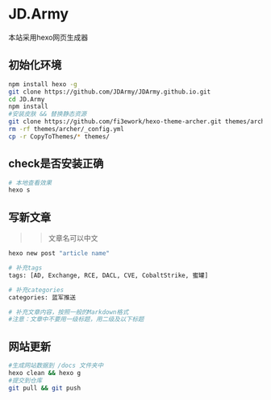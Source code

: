 # JD.Army
本站采用hexo网页生成器

## 初始化环境
```bash
npm install hexo -g
git clone https://github.com/JDArmy/JDArmy.github.io.git
cd JD.Army
npm install
#安装皮肤 && 替换静态资源
git clone https://github.com/fi3ework/hexo-theme-archer.git themes/archer --depth=1
rm -rf themes/archer/_config.yml
cp -r CopyToThemes/* themes/
```
## check是否安装正确
```bash
# 本地查看效果
hexo s
```
## 写新文章
>> 文章名可以中文
```bash
hexo new post "article name"

# 补充tags
tags: [AD, Exchange, RCE, DACL, CVE, CobaltStrike, 蜜罐]

# 补充categories
categories: 蓝军推送

# 补充文章内容，按照一般的Markdown格式
#注意：文章中不要用一级标题，用二级及以下标题

```
## 网站更新
```bash
#生成网站数据到 /docs 文件夹中
hexo clean && hexo g
#提交到仓库
git pull && git push
```